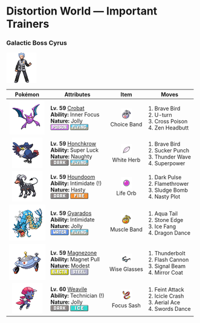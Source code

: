# Distortion World — Important Trainers

### Galactic Boss Cyrus

![Galactic Boss Cyrus](../../assets/important_trainers/cyrus.png "Galactic Boss Cyrus")

| Pokémon | Attributes | Item | Moves |
|:-------:|------------|:----:|-------|
| ![Crobat](../../assets/sprites/crobat/front.gif "Crobat: The transformation of its legs into wings made it better at flying, but more clumsy at walking.") | **Lv. 59** [Crobat](../../pokemon/crobat.md/)<br>**Ability:** <span class="tooltip" title="The Pokémon is protected from flinching.">Inner Focus</span><br>**Nature:** <span class="tooltip" title="?">Jolly</span><br>![poison](../../assets/types/poison.png "Poison") ![flying](../../assets/types/flying.png "Flying") | ![Choice Band](../../assets/items/choice_band.png "Choice Band")<br><span class="tooltip" title="An item to be held by a Pokémon. This headband ups Attack, but allows the use of only one kind of move.">Choice Band</span> | 1. <span class="tooltip" title="The user tucks in its wings and charges from a low altitude. The user also takes serious damage.">Brave Bird</span><br>2. <span class="tooltip" title="After making its attack, the user rushes back to switch places with a party Pokémon in waiting.">U-turn</span><br>3. <span class="tooltip" title="A slashing attack that may also leave the target poisoned. It has a high critical-hit ratio.">Cross Poison</span><br>4. <span class="tooltip" title="The user focuses its willpower to its head and rams the foe. It may also make the target flinch.">Zen Headbutt</span> |
| ![Honchkrow](../../assets/sprites/honchkrow/front.gif "Honchkrow: If one utters a deep cry, many MURKROW gather quickly. For this, it is called “Summoner of Night.”") | **Lv. 59** [Honchkrow](../../pokemon/honchkrow.md/)<br>**Ability:** <span class="tooltip" title="Heightens the critical-hit ratios of moves.">Super Luck</span><br>**Nature:** <span class="tooltip" title="?">Naughty</span><br>![dark](../../assets/types/dark.png "Dark") ![flying](../../assets/types/flying.png "Flying") | ![White Herb](../../assets/items/white_herb.png "White Herb")<br><span class="tooltip" title="An item to be held by a Pokémon. It restores any lowered stat in battle. It can be used only once.">White Herb</span> | 1. <span class="tooltip" title="The user tucks in its wings and charges from a low altitude. The user also takes serious damage.">Brave Bird</span><br>2. <span class="tooltip" title="This move enables the user to attack first. It fails if the foe is not readying an attack, however.">Sucker Punch</span><br>3. <span class="tooltip" title="A weak electric charge is launched at the foe. It causes paralysis if it hits.">Thunder Wave</span><br>4. <span class="tooltip" title="The user attacks the foe with great power. However, it also lowers the user’s Attack and Defense.">Superpower</span> |
| ![Houndoom](../../assets/sprites/houndoom/front.gif "Houndoom: The flames it breathes when angry contain toxins. If they cause a burn, it will hurt forever.") | **Lv. 59** [Houndoom](../../pokemon/houndoom.md/)<br>**Ability:** <span class="tooltip" title="Lowers the foe’s Attack stat.">Intimidate (!)</span><br>**Nature:** <span class="tooltip" title="?">Hasty</span><br>![dark](../../assets/types/dark.png "Dark") ![fire](../../assets/types/fire.png "Fire") | ![Life Orb](../../assets/items/life_orb.png "Life Orb")<br><span class="tooltip" title="An item to be held by a Pokémon. It boosts the power of moves, but at the cost of some HP on each hit.">Life Orb</span> | 1. <span class="tooltip" title="The user releases a horrible aura imbued with dark thoughts. It may also make the target flinch.">Dark Pulse</span><br>2. <span class="tooltip" title="The foe is scorched with an intense blast of fire. The target may also be left with a burn.">Flamethrower</span><br>3. <span class="tooltip" title="The user attacks by hurling filthy sludge at the foe. It may also poison the target.">Sludge Bomb</span><br>4. <span class="tooltip" title="The user stimulates its brain by thinking bad thoughts. It sharply raises the user’s Sp. Atk.">Nasty Plot</span> |
| ![Gyarados](../../assets/sprites/gyarados/front.gif "Gyarados: Once it begins to rampage, a GYARADOS will burn everything down, even in a harsh storm.") | **Lv. 59** [Gyarados](../../pokemon/gyarados.md/)<br>**Ability:** <span class="tooltip" title="Lowers the foe’s Attack stat.">Intimidate</span><br>**Nature:** <span class="tooltip" title="?">Jolly</span><br>![water](../../assets/types/water.png "Water") ![flying](../../assets/types/flying.png "Flying") | ![Muscle Band](../../assets/items/muscle_band.png "Muscle Band")<br><span class="tooltip" title="An item to be held by a Pokémon. It is a headband that slightly boosts the power of physical moves.">Muscle Band</span> | 1. <span class="tooltip" title="The user attacks by swinging its tail as if it were a vicious wave in a raging storm. ">Aqua Tail</span><br>2. <span class="tooltip" title="The user stabs the foe with a sharpened stone. It has a high critical-hit ratio. ">Stone Edge</span><br>3. <span class="tooltip" title="The user bites with cold-infused fangs. It may also make the foe flinch or freeze. ">Ice Fang</span><br>4. <span class="tooltip" title="The user vigorously performs a mystic, powerful dance that boosts its Attack and Speed stats.">Dragon Dance</span> |
| ![Magnezone](../../assets/sprites/magnezone/front.gif "Magnezone: A group tried to use scientific means to make MAGNEZONE evolve, but their efforts ended in failure.") | **Lv. 59** [Magnezone](../../pokemon/magnezone.md/)<br>**Ability:** <span class="tooltip" title="Prevents Steel-type Pokémon from escaping.">Magnet Pull</span><br>**Nature:** <span class="tooltip" title="?">Modest</span><br>![electric](../../assets/types/electric.png "Electric") ![steel](../../assets/types/steel.png "Steel") | ![Wise Glasses](../../assets/items/wise_glasses.png "Wise Glasses")<br><span class="tooltip" title="An item to be held by a Pokémon. It is a thick pair of glasses that slightly boosts the power of special moves.">Wise Glasses</span> | 1. <span class="tooltip" title="A strong electric blast is loosed at the foe. It may also leave the foe paralyzed.">Thunderbolt</span><br>2. <span class="tooltip" title="The user gathers all its light energy and releases it at once. It may also lower the foe’s Sp. Def stat.">Flash Cannon</span><br>3. <span class="tooltip" title="The user attacks with a sinister beam of light. It may also confuse the target. ">Signal Beam</span><br>4. <span class="tooltip" title="A retaliation move that counters any special attack, inflicting double the damage taken.">Mirror Coat</span> |
| ![Weavile](../../assets/sprites/weavile/front.gif "Weavile: Evolution made it even more devious. It communicates by clawing signs in boulders.") | **Lv. 60** [Weavile](../../pokemon/weavile.md/)<br>**Ability:** <span class="tooltip" title="Powers up the Pokémon’s weaker moves.">Technician (!)</span><br>**Nature:** <span class="tooltip" title="?">Jolly</span><br>![dark](../../assets/types/dark.png "Dark") ![ice](../../assets/types/ice.png "Ice") | ![Focus Sash](../../assets/items/focus_sash.png "Focus Sash")<br><span class="tooltip" title="An item to be held by a Pokémon. If it has full HP, the holder will endure one potential KO attack, leaving 1 HP.">Focus Sash</span> | 1. <span class="tooltip" title="The user draws up to the foe disarmingly, then throws a sucker punch. It hits without fail.">Feint Attack</span><br>2. <span class="tooltip" title="Inflicts regular damage.  Has a 30% chance to make the target flinch.">Icicle Crash</span><br>3. <span class="tooltip" title="The user confounds the foe with speed, then slashes. The attack lands without fail.">Aerial Ace</span><br>4. <span class="tooltip" title="A frenetic dance to uplift the fighting spirit. It sharply raises the user’s Attack stat.">Swords Dance</span> |


